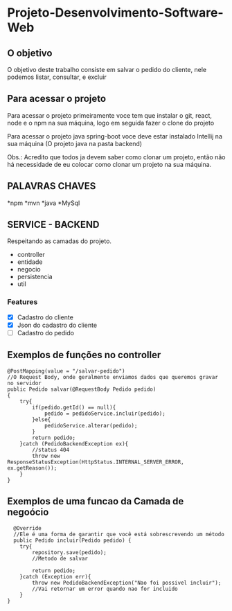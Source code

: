 # Projeto-Desenvolvimento-Software-Web

## O objetivo ##

<p> O objetivo deste trabalho consiste em salvar o pedido do cliente, nele podemos listar, consultar, e excluir </p>

## Para acessar o projeto ##

<p> Para acessar o projeto primeiramente voce tem que instalar o git, react, node e o npm na sua máquina, logo em seguida fazer o clone do projeto </p>

<p> Para acessar o projeto java spring-boot voce deve estar instalado Intellij na sua máquina (O projeto java na pasta backend) </p>

Obs.: Acredito que todos ja devem saber como clonar um projeto, então não há necessidade de eu colocar como clonar um projeto na sua máquina.

## PALAVRAS CHAVES 

*npm
*mvn
*java
*MySql

<!-- PROJETO CONTEUDO -->
## SERVICE - BACKEND ##

<p>Respeitando as camadas do projeto. </p>

  - controller
  - entidade
  - negocio
  - persistencia
  - util
  
 ### Features
 
- [x] Cadastro do cliente
- [x] Json do cadastro do cliente
- [ ] Cadastro do pedido

## Exemplos de funções no controller

    @PostMapping(value = "/salvar-pedido")
    //O Request Body, onde geralmente enviamos dados que queremos gravar no servidor
    public Pedido salvar(@RequestBody Pedido pedido)
    {
        try{
            if(pedido.getId() == null){
                pedido = pedidoService.incluir(pedido);
            }else{
                pedidoService.alterar(pedido);
            }
            return pedido;
        }catch (PedidoBackendException ex){
            //status 404
            throw new ResponseStatusException(HttpStatus.INTERNAL_SERVER_ERROR, ex.getReason());
        }
    }

## Exemplos de uma funcao da Camada de negoócio

      @Override
      //Ele é uma forma de garantir que você está sobrescrevendo um método
      public Pedido incluir(Pedido pedido) {
        try{
            repository.save(pedido);
            //Metodo de salvar

            return pedido;
        }catch (Exception err){
            throw new PedidoBackendException("Nao foi possivel incluir");
            //Vai retornar um error quando nao for incluido
        }
    }


  
